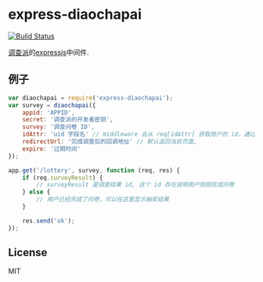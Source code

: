 # express-diaochapai

[![Build Status](https://travis-ci.org/perfectworks/express-diaochapai.png?branch=master)](https://travis-ci.org/perfectworks/express-diaochapai)

[调查派]的[expressjs]中间件.

## 例子

```js
var diaochapai = require('express-diaochapai');
var survey = diaochapai({
    appid: 'APPID',
    secret: '调查派的开发者密钥',
    survey: '调查问卷 ID',
    idAttr: 'uid 字段名' // middleware 会从 req[idAttr] 获取用户的 id，通过这个 id 去查询用户的问卷调查状态,
    redirectUrl: '完成调查后的回调地址' // 默认返回当前页面,
    expire: '过期时间'
});

app.get('/lottery', survey, function (req, res) {
    if (req.surveyResult) {
        // surveyResult 是调查结果 id, 这个 id 存在说明用户刚刚完成问卷
    } else {
        // 用户已经完成了问卷，可以在这里显示抽奖结果
    }

    res.send('ok');
});
```

## License

MIT

[调查派]: http://diaochapai.com
[expressjs]: http://expressjs.com

